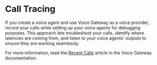 # Call Tracing

If you create a voice agent and use Voice Gateway as a voice provider, record your calls while setting up your voice agents for debugging purposes. 
This approach lets troubleshoot your calls, identify where latencies are coming from, and listen to your voice agents' outputs to ensure they are working seamlessly.

For more information, read the [Recent Calls](../../voice-gateway/webapp/recent-calls.md) article in the Voice Gateway documentation.

